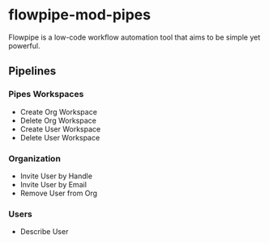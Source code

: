 # flowpipe-mod-pipes
Flowpipe is a low-code workflow automation tool that aims to be simple yet powerful.

## Pipelines
### Pipes Workspaces
- Create Org Workspace
- Delete Org Workspace
- Create User Workspace
- Delete User Workspace

### Organization
 - Invite User by Handle
 - Invite User by Email 
 - Remove User from Org

### Users
- Describe User

